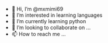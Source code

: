 - 👋 Hi, I’m @mxmimi69
- 👀 I’m interested in learning languages
- 🌱 I’m currently learning python
- 💞️ I’m looking to collaborate on ...
- 📫 How to reach me ...

<!---
mxmimi69/mxmimi69 is a ✨ special ✨ repository because its `README.md` (this file) appears on your GitHub profile.
You can click the Preview link to take a look at your changes.
--->
